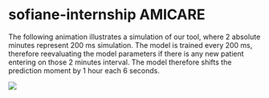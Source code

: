 # sofiane-internship AMICARE
The following animation illustrates a simulation of our tool, where 2 absolute minutes represent 200 ms simulation. The model is trained every 200 ms, therefore reevaluating the model parameters if there is any new patient entering on those 2 minutes interval. The model therefore shifts the prediction moment by 1 hour each 6 seconds.

![](https://github.com/ssooffiiaannee/AiForMedicalEmergencies/blob/main/Qt_GUI.gif)

